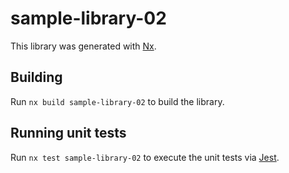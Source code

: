 # sample-library-02

This library was generated with [Nx](https://nx.dev).

## Building

Run `nx build sample-library-02` to build the library.

## Running unit tests

Run `nx test sample-library-02` to execute the unit tests via [Jest](https://jestjs.io).
